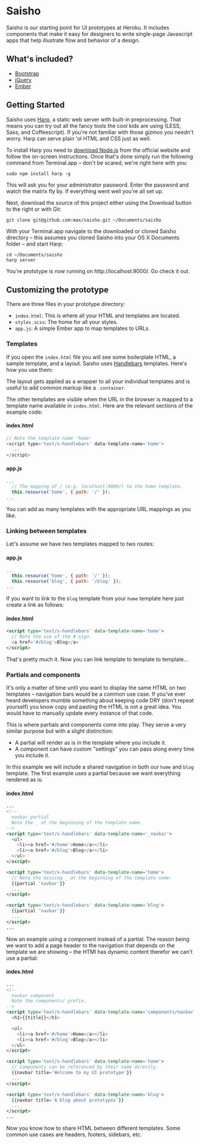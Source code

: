 # Saisho

Saisho is our starting point for UI prototypes at Heroku. It includes components
that make it easy for designers to write single-page Javascript apps that help
illustrate flow and behavior of a design.

## What's included?

- [Bootstrap][bootstrap]
- [jQuery][jquery]
- [Ember][ember]

## Getting Started

Saisho uses [Harp][harp], a static web server with built-in preprocessing. That
means you can try out all the fancy tools the cool kids are using (LESS, Sass,
and Coffeescript). If you're not familiar with those gizmos you needn't worry.
Harp can serve plain 'ol HTML and CSS just as well.

To install Harp you need to [download Node.js][node] from the official website
and follow the on-screen instructions. Once that's done simply run the following
command from Terminal.app – don't be scared, we're right here with you:

```shell
sudo npm install harp -g
```

This will ask you for your administrator password. Enter the password and watch
the matrix fly by. If everything went well you're all set up.

Next, download the source of this project either using the Download button to
the right or with Git:

```shell
git clone git@github.com:max/saisho.git ~/Documents/saisho
```

With your Terminal.app navigate to the downloaded or cloned Saisho directory –
this assumes you cloned Saisho into your OS X Documents folder – and start Harp:

```shell
cd ~/Documents/saisho
harp server
```

You're prototype is now running on http://localhost:9000/. Go check it out.

## Customizing the prototype

There are three files in your prototype directory:

- `index.html`: This is where all your HTML and templates are located.
- `styles.scss`: The home for all your styles.
- `app.js`: A simple Ember app to map templates to URLs.

### Templates

If you open the `index.html` file you will see some boilerplate HTML, a sample
template, and a layout. Saisho uses [Handlebars][handlebars] templates. Here's
how you use them:

The layout gets applied as a wrapper to all your individual templates and is
useful to add common markup like a `.container`.

The other templates are visible when the URL in the browser is mapped to a
template name available in `index.html`. Here are the relevant sections of the
example code:

#### index.html

```js
// Note the template name 'home'
<script type='text/x-handlebars' data-template-name='home'>
  ...
</script>
```

#### app.js

```js
...
  // The mapping of / (e.g. localhost:9000/) to the home template.
  this.resource('home', { path: '/' });
...
```

You can add as many templates with the appropriate URL mappings as you like.

### Linking between templates

Let's assume we have two templates mapped to two routes:

#### app.js

```js
...
  this.resource('home', { path: '/' });
  this.resource('blog', { path: '/blog' });
...
```

If you want to link to the `blog` template from your `home` template here just
create a link as follows:

#### index.html

```html
<script type='text/x-handlebars' data-template-name='home'>
  // Note the use of the # sign.
  <a href='#/blog'>Blog</a>
</script>
```

That's pretty much it. Now you can link template to template to template...

### Partials and components

It's only a matter of time until you want to display the same HTML on two
templates – navigation bars would be a common use case. If you've ever heard
developers mumble something about keeping code DRY (don't repeat yourself) you
know copy and pasting the HTML is not a great idea. You would have to manually
update every instance of that code.

This is where partials and components come into play. They serve a very similar
purpose but with a slight distinction:

- A partial will render as is in the template where you include it.
- A component can have custom "settings" you can pass along every time you
  include it.

In this example we will include a shared navigation in both our `home` and
`blog` template. The first example uses a partial because we want everything
rendered as is:

#### index.html

```html
...
<!--
  navbar partial
  Note the _ at the beginning of the template name.
-->
<script type='text/x-handlebars' data-template-name='_navbar'>
  <ul>
    <li><a href='#/home'>Home</a></li>
    <li><a href='#/blog'>Blog</a></li>
  </ul>
</script>

<script type='text/x-handlebars' data-template-name='home'>
  // Note the missing _ at the beginning of the template name.
  {{partial 'navbar'}}
  ...
</script>

<script type='text/x-handlebars' data-template-name='blog'>
  {{partial 'navbar'}}
  ...
</script>
...
```

Now an example using a component instead of a partial. The reason being we want
to add a page header to the navigation that depends on the template we are
showing – the HTMl has dynamic content therefor we can't use a partial:

#### index.html

```html
...
<!--
  navbar component
  Note the components/ prefix.
-->
<script type='text/x-handlebars' data-template-name='components/navbar'>
  <h1>{{title}}</h1>

  <ul>
    <li><a href='#/home'>Home</a></li>
    <li><a href='#/blog'>Blog</a></li>
  </ul>
</script>

<script type='text/x-handlebars' data-template-name='home'>
  // Components can be referenced by their name directly.
  {{navbar title='Welcome to my UI prototype'}}
  ...
</script>

<script type='text/x-handlebars' data-template-name='blog'>
  {{navbar title='A blog about prototypes'}}
  ...
</script>
...
```

Now you know how to share HTML between different templates. Some common use
cases are headers, footers, sidebars, etc.

[bootstrap]: http://getboostrap.com/
[jquery]: http://jquery.com/
[ember]: http://emberjs.com/
[harp]: http://harpjs.com/
[node]: http://nodejs.org/
[handlebars]: http://handlebarsjs.com/
